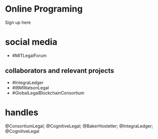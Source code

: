 # Online Programing
  Sign up here

# social media
* #MITLegalForum

## collaborators and relevant projects
* #IntegraLedger
* #IBMWatsonLegal
* #GlobalLegalBlockchainConsortium

# handles
@ConsortiumLegal; 
@CognitiveLegal; 
@BakerHostetler; 
@IntegraLedger; 
@CognitiveLegal

